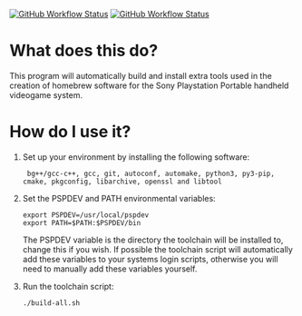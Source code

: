[![GitHub Workflow Status](https://img.shields.io/github/workflow/status/pspdev/psptoolchain-extra/CI?label=CI&logo=github&style=for-the-badge)](https://github.com/pspdev/psptoolchain-extra/actions?query=workflow%3ACI)
[![GitHub Workflow Status](https://img.shields.io/github/workflow/status/pspdev/psptoolchain-extra/CI-Docker?label=CI-Docker&logo=github&style=for-the-badge)](https://github.com/pspdev/psptoolchain-extra/actions?query=workflow%3ACI-Docker)

What does this do?
==================

This program will automatically build and install extra tools
used in the creation of homebrew software for the Sony Playstation Portable
handheld videogame system.

How do I use it?
==================

1. Set up your environment by installing the following software:

        bg++/gcc-c++, gcc, git, autoconf, automake, python3, py3-pip, cmake, pkgconfig, libarchive, openssl and libtool

2. Set the PSPDEV and PATH environmental variables:

    ```shell
    export PSPDEV=/usr/local/pspdev
    export PATH=$PATH:$PSPDEV/bin
    ```

    The PSPDEV variable is the directory the toolchain will be installed to,
    change this if you wish. If possible the toolchain script will automatically
    add these variables to your systems login scripts, otherwise you will need
    to manually add these variables yourself.

3. Run the toolchain script:
    ```shell
    ./build-all.sh
    ```